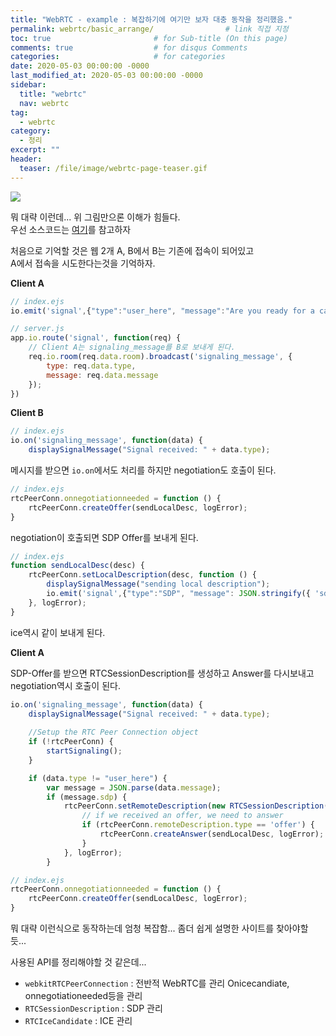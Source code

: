 ```yaml
---
title: "WebRTC - example : 복잡하기에 여기만 보자 대충 동작을 정리했음."
permalink: webrtc/basic_arrange/                # link 직접 지정
toc: true                       # for Sub-title (On this page)
comments: true                  # for disqus Comments
categories:                     # for categories
date: 2020-05-03 00:00:00 -0000
last_modified_at: 2020-05-03 00:00:00 -0000
sidebar:
  title: "webrtc"
  nav: webrtc
tag:
  - webrtc
category:
  - 정리
excerpt: ""
header:
  teaser: /file/image/webrtc-page-teaser.gif
---
```


![](/file/image/webrtc-basic-arrange.png)

뭐 대략 이런데... 위 그림만으론 이해가 힘들다.<br>
우선 소스코드는 [여기](https://github.com/8bitscoding/webrtc-basic-arrange)를 참고하자

처음으로 기억할 것은 웹 2개 A, B에서 B는 기존에 접속이 되어있고<br>
A에서 접속을 시도한다는것을 기억하자.

**Client A**

```js
// index.ejs
io.emit('signal',{"type":"user_here", "message":"Are you ready for a call?", "room":SIGNAL_ROOM});
```

```js
// server.js
app.io.route('signal', function(req) {
	// Client A는 signaling_message를 B로 보내게 된다.
	req.io.room(req.data.room).broadcast('signaling_message', {
        type: req.data.type,
		message: req.data.message
    });
})
```

**Client B**

```js
// index.ejs
io.on('signaling_message', function(data) {
    displaySignalMessage("Signal received: " + data.type);
```

메시지를 받으면 `io.on`에서도 처리를 하지만 negotiation도 호출이 된다.

```js
// index.ejs
rtcPeerConn.onnegotiationneeded = function () {
    rtcPeerConn.createOffer(sendLocalDesc, logError);
}
```

negotiation이 호출되면 SDP Offer를 보내게 된다.

```js
// index.ejs
function sendLocalDesc(desc) {
    rtcPeerConn.setLocalDescription(desc, function () {
        displaySignalMessage("sending local description");
        io.emit('signal',{"type":"SDP", "message": JSON.stringify({ 'sdp': rtcPeerConn.localDescription }), "room":SIGNAL_ROOM});
    }, logError);
}
```

ice역시 같이 보내게 된다.

**Client A**

SDP-Offer를 받으면 RTCSessionDescription를 생성하고 Answer를 다시보내고 negotiation역시 호출이 된다.

```js
io.on('signaling_message', function(data) {
    displaySignalMessage("Signal received: " + data.type);
    
    //Setup the RTC Peer Connection object
    if (!rtcPeerConn) {
        startSignaling();
    }

    if (data.type != "user_here") {
        var message = JSON.parse(data.message);
        if (message.sdp) {
            rtcPeerConn.setRemoteDescription(new RTCSessionDescription(message.sdp), function () {
                // if we received an offer, we need to answer
                if (rtcPeerConn.remoteDescription.type == 'offer') {
                    rtcPeerConn.createAnswer(sendLocalDesc, logError);
                }
            }, logError);
        }
```

```js
// index.ejs
rtcPeerConn.onnegotiationneeded = function () {
    rtcPeerConn.createOffer(sendLocalDesc, logError);
}
```

뭐 대략 이런식으로 동작하는데 엄청 복잡함... 좀더 쉽게 설명한 사이트를 찾아야할 듯...

사용된 API를 정리해야할 것 같은데...

* `webkitRTCPeerConnection` : 전반적 WebRTC를 관리 Onicecandiate, onnegotiationeeded등을 관리
* `RTCSessionDescription` : SDP 관리
* `RTCIceCandidate` : ICE 관리